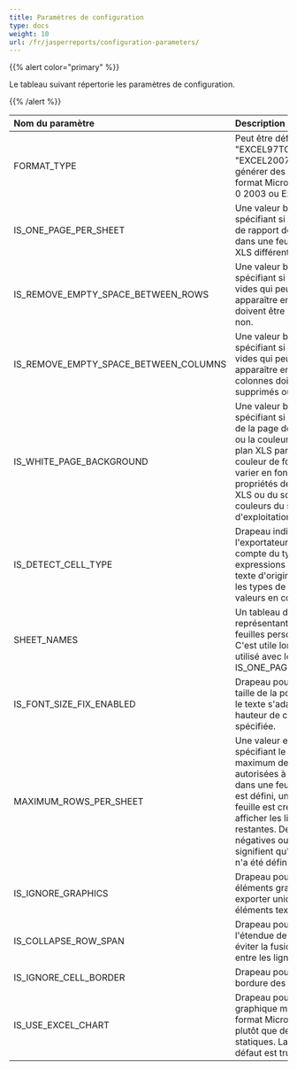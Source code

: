 ```yaml
---
title: Paramètres de configuration
type: docs
weight: 10
url: /fr/jasperreports/configuration-parameters/
---
```


{{% alert color="primary" %}} 

Le tableau suivant répertorie les paramètres de configuration. 

{{% /alert %}} 

| **Nom du paramètre** | **Description** |
| :- | :- |
|FORMAT_TYPE |Peut être défini sur "EXCEL97TO2003" ou "EXCEL2007" pour générer des fichiers au format Microsoft Excel 79 0 2003 ou Excel 2007. |
|IS_ONE_PAGE_PER_SHEET |Une valeur booléenne spécifiant si chaque page de rapport doit être écrite dans une feuille de calcul XLS différente. |
|IS_REMOVE_EMPTY_SPACE_BETWEEN_ROWS |Une valeur booléenne spécifiant si les espaces vides qui peuvent apparaître entre les lignes doivent être supprimés ou non. |
|IS_REMOVE_EMPTY_SPACE_BETWEEN_COLUMNS |Une valeur booléenne spécifiant si les espaces vides qui peuvent apparaître entre les colonnes doivent être supprimés ou non. |
|IS_WHITE_PAGE_BACKGROUND |Une valeur booléenne spécifiant si l'arrière-plan de la page doit être blanc ou la couleur de l'arrière-plan XLS par défaut. La couleur de fond XLS peut varier en fonction des propriétés de visualisation XLS ou du schéma de couleurs du système d'exploitation. |
|IS_DETECT_CELL_TYPE |Drapeau indiquant si l'exportateur doit tenir compte du type des expressions de champ de texte d'origine et définir les types de cellules et les valeurs en conséquence. |
|SHEET_NAMES |Un tableau de chaînes représentant des noms de feuilles personnalisées. C'est utile lorsqu'il est utilisé avec le paramètre IS_ONE_PAGE_PER_SHEET. |
|IS_FONT_SIZE_FIX_ENABLED |Drapeau pour réduire la taille de la police afin que le texte s'adapte à la hauteur de cellule spécifiée. |
|MAXIMUM_ROWS_PER_SHEET |Une valeur entière spécifiant le nombre maximum de lignes autorisées à être affichées dans une feuille. Lorsqu'il est défini, une nouvelle feuille est créée pour afficher les lignes restantes. Des valeurs négatives ou nulles signifient qu'aucune limite n'a été définie. |
|IS_IGNORE_GRAPHICS |Drapeau pour ignorer les éléments graphiques et exporter uniquement les éléments textuels. |
|IS_COLLAPSE_ROW_SPAN |Drapeau pour réduire l'étendue de lignes et éviter la fusion des cellules entre les lignes. |
|IS_IGNORE_CELL_BORDER |Drapeau pour ignorer la bordure des cellules. |
|IS_USE_EXCEL_CHART |Drapeau pour utiliser un graphique modifiable au format Microsoft Excel plutôt que des images statiques. La valeur par défaut est true. |

